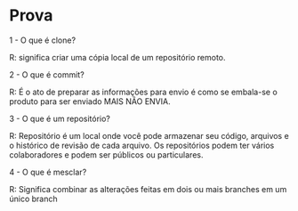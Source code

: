 # Prova

1 - O que é clone?

R: significa criar uma cópia local de um repositório remoto.

2 - O que é commit?

R: É o ato de preparar as informações para envio é como se embala-se o produto para ser enviado MAIS NÂO ENVIA.

3 - O que é um repositório?

R: Repositório é um local onde você pode armazenar seu código, arquivos e o histórico de revisão de cada arquivo. Os repositórios podem ter vários colaboradores e podem ser públicos ou particulares.

4 - O que é mesclar?

R: Significa combinar as alterações feitas em dois ou mais branches em um único branch